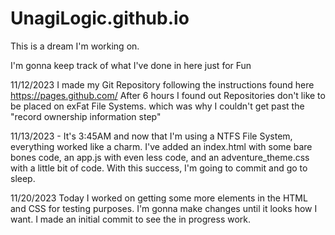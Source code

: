 # UnagiLogic.github.io
This is a dream I'm working on.

I'm gonna keep track of what I've done in here just for Fun

11/12/2023
I made my Git Repository following the instructions found here https://pages.github.com/
After 6 hours I found out Repositories don't like to be placed on exFat File Systems.
which was why I couldn't get past the "record ownership information step"

11/13/2023 - It's 3:45AM and now that I'm using a NTFS File System, everything worked like a charm. I've added an index.html with some bare bones code, an app.js with even less code, and an adventure_theme.css with a little bit of code. With this success, I'm going to commit and go to sleep.

11/20/2023
Today I worked on getting some more elements in the HTML and CSS for testing purposes. I'm gonna make changes until it looks how I want. I made an initial commit to see the in progress work.